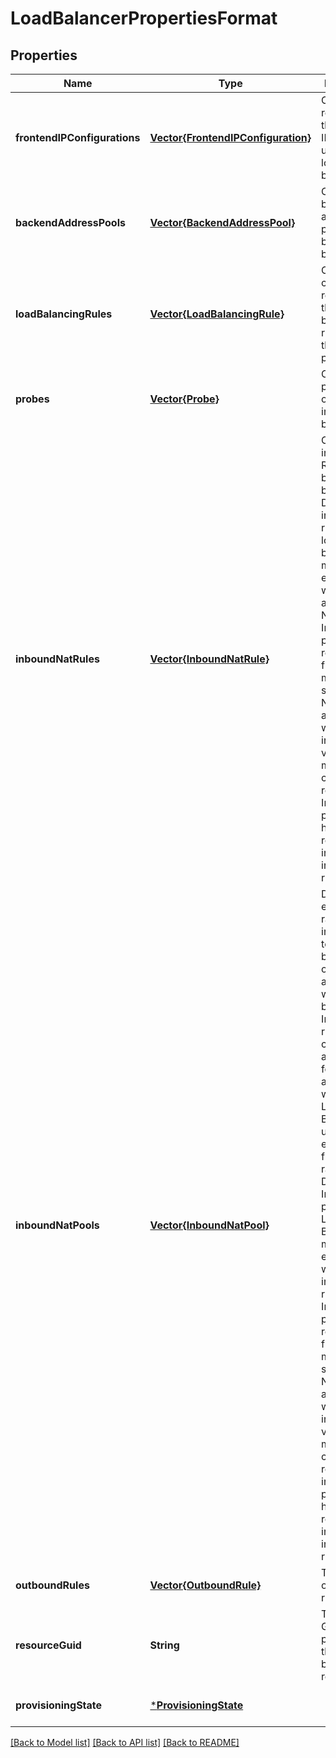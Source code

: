 # LoadBalancerPropertiesFormat


## Properties
Name | Type | Description | Notes
------------ | ------------- | ------------- | -------------
**frontendIPConfigurations** | [**Vector{FrontendIPConfiguration}**](FrontendIPConfiguration.md) | Object representing the frontend IPs to be used for the load balancer. | [optional] [default to nothing]
**backendAddressPools** | [**Vector{BackendAddressPool}**](BackendAddressPool.md) | Collection of backend address pools used by a load balancer. | [optional] [default to nothing]
**loadBalancingRules** | [**Vector{LoadBalancingRule}**](LoadBalancingRule.md) | Object collection representing the load balancing rules Gets the provisioning. | [optional] [default to nothing]
**probes** | [**Vector{Probe}**](Probe.md) | Collection of probe objects used in the load balancer. | [optional] [default to nothing]
**inboundNatRules** | [**Vector{InboundNatRule}**](InboundNatRule.md) | Collection of inbound NAT Rules used by a load balancer. Defining inbound NAT rules on your load balancer is mutually exclusive with defining an inbound NAT pool. Inbound NAT pools are referenced from virtual machine scale sets. NICs that are associated with individual virtual machines cannot reference an Inbound NAT pool. They have to reference individual inbound NAT rules. | [optional] [default to nothing]
**inboundNatPools** | [**Vector{InboundNatPool}**](InboundNatPool.md) | Defines an external port range for inbound NAT to a single backend port on NICs associated with a load balancer. Inbound NAT rules are created automatically for each NIC associated with the Load Balancer using an external port from this range. Defining an Inbound NAT pool on your Load Balancer is mutually exclusive with defining inbound Nat rules. Inbound NAT pools are referenced from virtual machine scale sets. NICs that are associated with individual virtual machines cannot reference an inbound NAT pool. They have to reference individual inbound NAT rules. | [optional] [default to nothing]
**outboundRules** | [**Vector{OutboundRule}**](OutboundRule.md) | The outbound rules. | [optional] [default to nothing]
**resourceGuid** | **String** | The resource GUID property of the load balancer resource. | [optional] [readonly] [default to nothing]
**provisioningState** | [***ProvisioningState**](ProvisioningState.md) |  | [optional] [default to nothing]


[[Back to Model list]](../README.md#models) [[Back to API list]](../README.md#api-endpoints) [[Back to README]](../README.md)


